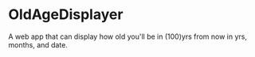 # OldAgeDisplayer
A web app that can display how old you'll be in (100)yrs from now in yrs, months, and date.
